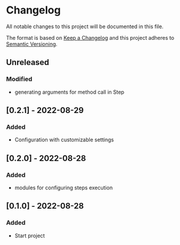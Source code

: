 # Changelog
All notable changes to this project will be documented in this file.

The format is based on [Keep a Changelog](http://keepachangelog.com/en/1.0.0/)
and this project adheres to [Semantic Versioning](http://semver.org/spec/v2.0.0.html).

## Unreleased
### Modified
- generating arguments for method call in Step

## [0.2.1] - 2022-08-29
### Added
- Configuration with customizable settings

## [0.2.0] - 2022-08-28
### Added
- modules for configuring steps execution

## [0.1.0] - 2022-08-28
### Added
- Start project

